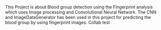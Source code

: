 This Project is about Blood group detection using the Fingerprint analysis which uses Image processing and Convolutional Neural Network.
The CNN and ImageDataGenerator has been used in this project for predicting the blood group by using fingerprint images.
Collab test
